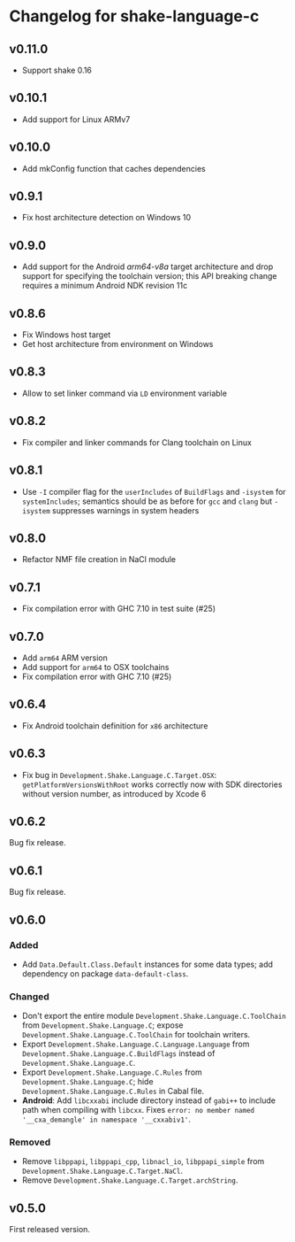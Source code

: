 # Changelog for shake-language-c

## v0.11.0

* Support shake 0.16

## v0.10.1

* Add support for Linux ARMv7

## v0.10.0

* Add mkConfig function that caches dependencies

## v0.9.1

* Fix host architecture detection on Windows 10

## v0.9.0

* Add support for the Android *arm64-v8a* target architecture and drop support for specifying the toolchain version; this API breaking change requires a minimum Android NDK revision 11c

## v0.8.6

* Fix Windows host target
* Get host architecture from environment on Windows

## v0.8.3

* Allow to set linker command via `LD` environment variable

## v0.8.2

* Fix compiler and linker commands for Clang toolchain on Linux

## v0.8.1

* Use `-I` compiler flag for the `userIncludes` of `BuildFlags` and `-isystem` for `systemIncludes`; semantics should be as before for `gcc` and `clang` but `-isystem` suppresses warnings in system headers

## v0.8.0

* Refactor NMF file creation in NaCl module

## v0.7.1

* Fix compilation error with GHC 7.10 in test suite (#25)

## v0.7.0

* Add `arm64` ARM version
* Add support for `arm64` to OSX toolchains
* Fix compilation error with GHC 7.10 (#25)

## v0.6.4

* Fix Android toolchain definition for `x86` architecture

## v0.6.3

* Fix bug in `Development.Shake.Language.C.Target.OSX`: `getPlatformVersionsWithRoot` works correctly now with SDK directories without version number, as introduced by Xcode 6

## v0.6.2

Bug fix release.

## v0.6.1

Bug fix release.

## v0.6.0

### Added

* Add `Data.Default.Class.Default` instances for some data types; add dependency on package `data-default-class`.

### Changed

* Don't export the entire module `Development.Shake.Language.C.ToolChain` from `Development.Shake.Language.C`; expose `Development.Shake.Language.C.ToolChain` for toolchain writers.
* Export `Development.Shake.Language.C.Language.Language` from `Development.Shake.Language.C.BuildFlags` instead of `Development.Shake.Language.C`.
* Export `Development.Shake.Language.C.Rules` from `Development.Shake.Language.C`; hide `Development.Shake.Language.C.Rules` in Cabal file.
* **Android**: Add `libcxxabi` include directory instead of `gabi++` to include path when compiling with `libcxx`. Fixes `error: no member named '__cxa_demangle' in namespace '__cxxabiv1'`.

### Removed

* Remove `libppapi`, `libppapi_cpp`, `libnacl_io`, `libppapi_simple` from `Development.Shake.Language.C.Target.NaCl`.
* Remove `Development.Shake.Language.C.Target.archString`.

## v0.5.0

First released version.
